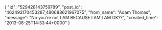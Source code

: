  {
   "id": "529428143759789",
   "post_id": "462493170453287_480688621967075",
   "from_name": "Adam Thomas",
   "message": "No you're not I AM BECAUSE I AM I AM OK??",
   "created_time": "2013-06-25T14:33:44+0000"
 }
